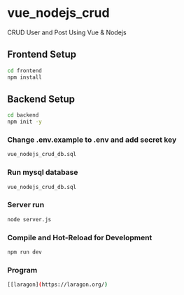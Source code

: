 # vue_nodejs_crud
 CRUD User and Post Using Vue & Nodejs


## Frontend Setup

```sh
cd frontend
npm install
```
## Backend Setup

```sh
cd backend
npm init -y
```
### Change .env.example to .env and add secret key

```sh
vue_nodejs_crud_db.sql

```
### Run mysql database

```sh
vue_nodejs_crud_db.sql

```
### Server run

```sh
node server.js
```

### Compile and Hot-Reload for Development

```sh
npm run dev
```

### Program

```sh
[[laragon](https://laragon.org/)
```
